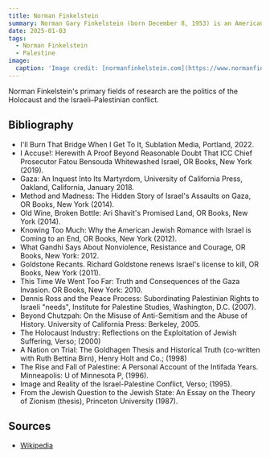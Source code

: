 ```yaml
---
title: Norman Finkelstein
summary: Norman Gary Finkelstein (born December 8, 1953) is an American political scientist and activist. 
date: 2025-01-03
tags:
  - Norman Finkelstein
  - Palestine
image:
  caption: 'Image credit: [normanfinkelstein.com](https://www.normanfinkelstein.com/)'
---
```


Norman Finkelstein's primary fields of research are the politics of the Holocaust and the Israeli–Palestinian conflict. 



## Bibliography

- I'll Burn That Bridge When I Get To It, Sublation Media, Portland, 2022.
- I Accuse!: Herewith A Proof Beyond Reasonable Doubt That ICC Chief Prosecutor Fatou Bensouda Whitewashed Israel, OR Books, New York (2019).
- Gaza: An Inquest Into Its Martyrdom, University of California Press, Oakland, California, January 2018.
- Method and Madness: The Hidden Story of Israel's Assaults on Gaza, OR Books, New York (2014).
- Old Wine, Broken Bottle: Ari Shavit's Promised Land, OR Books, New York (2014).
- Knowing Too Much: Why the American Jewish Romance with Israel is Coming to an End, OR Books, New York (2012).
- What Gandhi Says About Nonviolence, Resistance and Courage, OR Books, New York: 2012.
- Goldstone Recants. Richard Goldstone renews Israel's license to kill, OR Books, New York (2011).
- This Time We Went Too Far: Truth and Consequences of the Gaza Invasion. OR Books, New York: 2010.
- Dennis Ross and the Peace Process: Subordinating Palestinian Rights to Israeli "needs", Institute for Palestine Studies, Washington, D.C. (2007).
- Beyond Chutzpah: On the Misuse of Anti-Semitism and the Abuse of History. University of California Press: Berkeley, 2005.
- The Holocaust Industry: Reflections on the Exploitation of Jewish Suffering, Verso; (2000)
- A Nation on Trial: The Goldhagen Thesis and Historical Truth (co-written with Ruth Bettina Birn), Henry Holt and Co.; (1998)
- The Rise and Fall of Palestine: A Personal Account of the Intifada Years. Minneapolis: U of Minnesota P, (1996).
- Image and Reality of the Israel-Palestine Conflict, Verso; (1995).
- From the Jewish Question to the Jewish State: An Essay on the Theory of Zionism (thesis), Princeton University (1987).

## Sources

- [Wikipedia](https://en.wikipedia.org/wiki/Norman_Finkelstein)